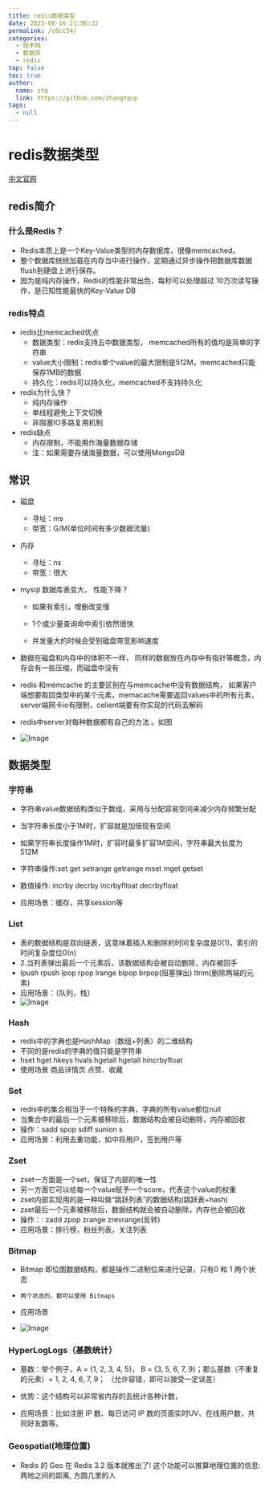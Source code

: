 ```yaml
---
title: redis数据类型
date: 2023-08-16 21:56:22
permalink: /c8cc54/
categories: 
  - 技术栈
  - 数据库
  - redis
top: false
toc: true
author: 
  name: ztq
  link: https://github.com/zhangtqup
tags: 
  - null
---
```


# redis数据类型

[中文官网](!(https://redis.io/))

## redis简介

### 什么是Redis？

- Redis本质上是一个Key-Value类型的内存数据库，很像memcached。
- 整个数据库统统加载在内存当中进行操作，定期通过异步操作把数据库数据flush到硬盘上进行保存。
- 因为是纯内存操作，Redis的性能非常出色，每秒可以处理超过 10万次读写操作，是已知性能最快的Key-Value DB

### redis特点

- redis比memcached优点
  - 数据类型：redis支持五中数据类型， memcached所有的值均是简单的字符串
  - value大小限制：redis单个value的最大限制是512M，memcached只能保存1MB的数据
  - 持久化：redis可以持久化，memcached不支持持久化
- redis为什么快？
  - 纯内存操作
  - 单线程避免上下文切换
  - 非阻塞IO多路复用机制
- redis缺点
  - 内存限制，不能用作海量数据存储
  - 注：如果需要存储海量数据，可以使用MongoDB

## 常识

- 磁盘
  - 寻址：ms
  - 带宽：G/M(单位时间有多少数据流量)

- 内存
  - 寻址：ns
  - 带宽：很大

- mysql 数据库表变大， 性能下降？

  	-  如果有索引，增删改变慢

  	-  1个或少量查询命中索引依然很快

  	-  并发量大的时候会受到磁盘带宽影响速度

- 数据在磁盘和内存中的体积不一样， 同样的数据放在内存中有指针等概念，内存会有一些压缩，而磁盘中没有
- redis 和memcache 的主要区别在与memcache中没有数据结构， 如果客户端想要取回类型中的某个元素，memacache需要返回values中的所有元素，server端网卡io有限制，celient端要有你实现的代码去解码 

- redis中server对每种数据都有自己的方法 。如图
- ![Image](https://zhangtq-blog.oss-cn-hangzhou.aliyuncs.com/content_picture/Image.png)

## 数据类型

### 字符串

- 字符串value数据结构类似于数组，采用与分配容易空间来减少内存频繁分配
- 当字符串长度小于1M时，扩容就是加倍现有空间
- 如果字符串长度操作1M时，扩容时最多扩容1M空间，字符串最大长度为 512M
- 字符串操作:set get setrange getrange mset mget getset 

- 数值操作: incrby decrby incrbyflloat decrbyfloat
- 应用场景：缓存，共享session等

### List

- 表的数据结构是双向链表，这意味着插入和删除的时间复杂度是0(1)，索引的时间复杂度位0(n)
- 2.当列表弹出最后一个元素后，该数据结构会被自动删除，内存被回手
- lpush rpush lpop rpop lrange blpop brpop(阻塞弹出) ltrim(删除两端的元素)
- 应用场景：（队列，栈）
- ![Image](https://zhangtq-blog.oss-cn-hangzhou.aliyuncs.com/content_picture/Image.png)

### Hash

- redis中的字典也是HashMap（数组+列表）的二维结构
- 不同的是redis的字典的值只能是字符串
- hset hget hkeys hvals hgetall hgetall hincrbyfloat 
- 使用场景 商品详情页 点赞、收藏

### Set

- redis中的集合相当于一个特殊的字典，字典的所有value都位null
- 当集合中的最后一个元素被移除后，数据结构会被自动删除，内存被回收
- 操作：sadd spop sdiff sunion s
- 应用场景：利用去重功能，如中将用户，签到用户等

### Zset

- zset一方面是一个set，保证了内部的唯一性
- 另一方面它可以给每一个value赋予一个score，代表这个value的权重
- zset内部实现用的是一种叫做“跳跃列表”的数据结构(跳跃表+hash)
- zset最后一个元素被移除后，数据结构就会被自动删除，内存也会被回收
- 操作：: zadd zpop zrange zrevrange(反转)
- 应用场景：排行榜，粉丝列表，关注列表

### Bitmap

- Bitmap 即位图数据结构，都是操作二进制位来进行记录，只有0 和 1 两个状态
- `两个状态的，都可以使用 Bitmaps`

- 应用场景
- ![Image](https://zhangtq-blog.oss-cn-hangzhou.aliyuncs.com/content_picture/Image.png)

### HyperLogLogs（基数统计）

- 基数：举个例子，A = {1, 2, 3, 4, 5}， B = {3, 5, 6, 7, 9}；那么基数（不重复的元素）= 1, 2, 4, 6, 7, 9； （允许容错，即可以接受一定误差）

- 优势：这个结构可以非常省内存的去统计各种计数，

- 应用场景：比如注册 IP 数、每日访问 IP 数的页面实时UV、在线用户数，共同好友数等。

### Geospatial(地理位置)

- Redis 的 Geo 在 Redis 3.2 版本就推出了! 这个功能可以推算地理位置的信息: 两地之间的距离, 方圆几里的人



